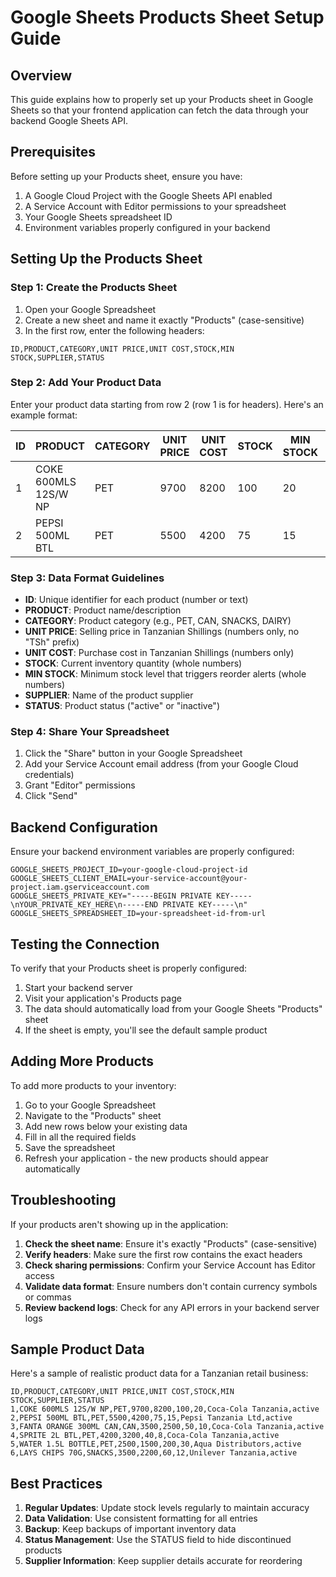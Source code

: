 # Google Sheets Products Sheet Setup Guide

## Overview
This guide explains how to properly set up your Products sheet in Google Sheets so that your frontend application can fetch the data through your backend Google Sheets API.

## Prerequisites
Before setting up your Products sheet, ensure you have:
1. A Google Cloud Project with the Google Sheets API enabled
2. A Service Account with Editor permissions to your spreadsheet
3. Your Google Sheets spreadsheet ID
4. Environment variables properly configured in your backend

## Setting Up the Products Sheet

### Step 1: Create the Products Sheet
1. Open your Google Spreadsheet
2. Create a new sheet and name it exactly "Products" (case-sensitive)
3. In the first row, enter the following headers:

```
ID,PRODUCT,CATEGORY,UNIT PRICE,UNIT COST,STOCK,MIN STOCK,SUPPLIER,STATUS
```

### Step 2: Add Your Product Data
Enter your product data starting from row 2 (row 1 is for headers). Here's an example format:

| ID | PRODUCT | CATEGORY | UNIT PRICE | UNIT COST | STOCK | MIN STOCK | SUPPLIER | STATUS |
|----|---------|----------|------------|-----------|-------|-----------|----------|--------|
| 1 | COKE 600MLS 12S/W NP | PET | 9700 | 8200 | 100 | 20 | Coca-Cola Tanzania | active |
| 2 | PEPSI 500ML BTL | PET | 5500 | 4200 | 75 | 15 | Pepsi Tanzania Ltd | active |

### Step 3: Data Format Guidelines
- **ID**: Unique identifier for each product (number or text)
- **PRODUCT**: Product name/description
- **CATEGORY**: Product category (e.g., PET, CAN, SNACKS, DAIRY)
- **UNIT PRICE**: Selling price in Tanzanian Shillings (numbers only, no "TSh" prefix)
- **UNIT COST**: Purchase cost in Tanzanian Shillings (numbers only)
- **STOCK**: Current inventory quantity (whole numbers)
- **MIN STOCK**: Minimum stock level that triggers reorder alerts (whole numbers)
- **SUPPLIER**: Name of the product supplier
- **STATUS**: Product status ("active" or "inactive")

### Step 4: Share Your Spreadsheet
1. Click the "Share" button in your Google Spreadsheet
2. Add your Service Account email address (from your Google Cloud credentials)
3. Grant "Editor" permissions
4. Click "Send"

## Backend Configuration
Ensure your backend environment variables are properly configured:

```
GOOGLE_SHEETS_PROJECT_ID=your-google-cloud-project-id
GOOGLE_SHEETS_CLIENT_EMAIL=your-service-account@your-project.iam.gserviceaccount.com
GOOGLE_SHEETS_PRIVATE_KEY="-----BEGIN PRIVATE KEY-----\nYOUR_PRIVATE_KEY_HERE\n-----END PRIVATE KEY-----\n"
GOOGLE_SHEETS_SPREADSHEET_ID=your-spreadsheet-id-from-url
```

## Testing the Connection
To verify that your Products sheet is properly configured:

1. Start your backend server
2. Visit your application's Products page
3. The data should automatically load from your Google Sheets "Products" sheet
4. If the sheet is empty, you'll see the default sample product

## Adding More Products
To add more products to your inventory:

1. Go to your Google Spreadsheet
2. Navigate to the "Products" sheet
3. Add new rows below your existing data
4. Fill in all the required fields
5. Save the spreadsheet
6. Refresh your application - the new products should appear automatically

## Troubleshooting
If your products aren't showing up in the application:

1. **Check the sheet name**: Ensure it's exactly "Products" (case-sensitive)
2. **Verify headers**: Make sure the first row contains the exact headers
3. **Check sharing permissions**: Confirm your Service Account has Editor access
4. **Validate data format**: Ensure numbers don't contain currency symbols or commas
5. **Review backend logs**: Check for any API errors in your backend server logs

## Sample Product Data
Here's a sample of realistic product data for a Tanzanian retail business:

```
ID,PRODUCT,CATEGORY,UNIT PRICE,UNIT COST,STOCK,MIN STOCK,SUPPLIER,STATUS
1,COKE 600MLS 12S/W NP,PET,9700,8200,100,20,Coca-Cola Tanzania,active
2,PEPSI 500ML BTL,PET,5500,4200,75,15,Pepsi Tanzania Ltd,active
3,FANTA ORANGE 300ML CAN,CAN,3500,2500,50,10,Coca-Cola Tanzania,active
4,SPRITE 2L BTL,PET,4200,3200,40,8,Coca-Cola Tanzania,active
5,WATER 1.5L BOTTLE,PET,2500,1500,200,30,Aqua Distributors,active
6,LAYS CHIPS 70G,SNACKS,3500,2200,60,12,Unilever Tanzania,active
```

## Best Practices
1. **Regular Updates**: Update stock levels regularly to maintain accuracy
2. **Data Validation**: Use consistent formatting for all entries
3. **Backup**: Keep backups of important inventory data
4. **Status Management**: Use the STATUS field to hide discontinued products
5. **Supplier Information**: Keep supplier details accurate for reordering